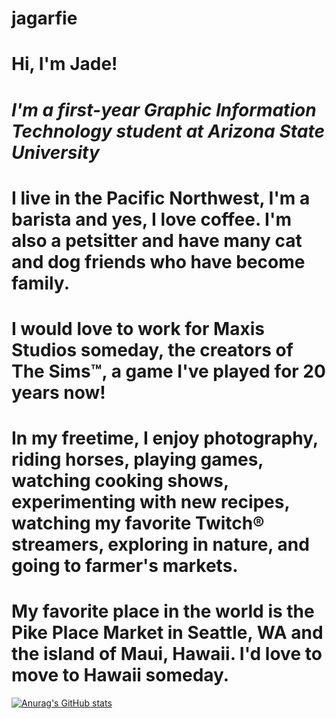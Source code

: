 # jagarfie
# **Hi, I'm Jade!**
# *I'm a first-year Graphic Information Technology student at Arizona State University*
# I live in the Pacific Northwest, I'm a barista and yes, I love coffee. I'm also a petsitter and have many cat and dog friends who have become family.
# I would love to work for Maxis Studios someday, the creators of The Sims™, a game I've played for 20 years now! 
# In my freetime, I enjoy photography, riding horses, playing games, watching cooking shows, experimenting with new recipes, watching my favorite Twitch® streamers, exploring in nature, and going to farmer's markets. 
# My favorite place in the world is the Pike Place Market in Seattle, WA and the island of Maui, Hawaii. I'd love to move to Hawaii someday. 
[![Anurag's GitHub stats](https://github-readme-stats.vercel.app/api?username=jagarfie)](https://github.com/anuraghazra/github-readme-stats)

